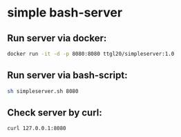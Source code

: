 # simple bash-server

## Run server via docker:

```bash
docker run -it -d -p 8080:8080 ttgl20/simpleserver:1.0
```

## Run server via bash-script:

```bash
sh simpleserver.sh 8080
```

## Check server by curl:

```bash
curl 127.0.0.1:8080
```
